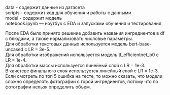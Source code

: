 data - содержит данные из датасета  
scripts - содержит код для обучения и работы с данными  
model - содержит модель  
notebook.ipynb — ноутбук с EDA и запусками обучения и тестирования  
  
После EDA было принято решение добавить названия ингредиентов в df с блюдами, а также нормализовать числовые параметры.  
Для обработки текстовых данных используется модель bert-base-uncased с LR = 3e-5.  
Для обработки изображений используется модель tf_efficientnet_b0 с LR = 1e-4.  
Для обработки массы используется линейный слой с LR = 1e-3.  
В качетсве финального слоя используется линейный слой с LR = 1e-3.  
Если смотреть по топ 5 ошибка на тесте, то можно сказать, что модели сложно определять фотографии с горой ингредиентов, потому что по фотографии нельзя определить объем.  